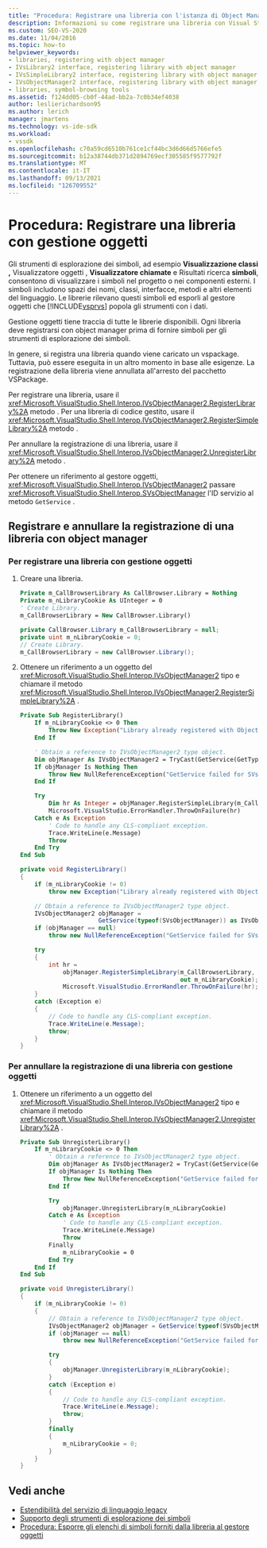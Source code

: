 ```yaml
---
title: "Procedura: Registrare una libreria con l'istanza di Object Manager | Microsoft Docs"
description: Informazioni su come registrare una libreria con Visual Studio object manager per poter visualizzare i simboli negli strumenti di esplorazione, ad esempio Visualizzazione classi e Visualizzatore oggetti.
ms.custom: SEO-VS-2020
ms.date: 11/04/2016
ms.topic: how-to
helpviewer_keywords:
- libraries, registering with object manager
- IVsLibrary2 interface, registering library with object manager
- IVsSimpleLibrary2 interface, registering library with object manager
- IVsObjectManager2 interface, registering library with object manager
- libraries, symbol-browsing tools
ms.assetid: f124dd05-cb0f-44ad-bb2a-7c0b34ef4038
author: leslierichardson95
ms.author: lerich
manager: jmartens
ms.technology: vs-ide-sdk
ms.workload:
- vssdk
ms.openlocfilehash: c70a59cd6510b761ce1cf44bc3d6d66d5766efe5
ms.sourcegitcommit: b12a38744db371d2894769ecf305585f9577792f
ms.translationtype: MT
ms.contentlocale: it-IT
ms.lasthandoff: 09/13/2021
ms.locfileid: "126709552"
---
```

# <a name="how-to-register-a-library-with-the-object-manager"></a>Procedura: Registrare una libreria con gestione oggetti
Gli strumenti di esplorazione dei simboli, ad esempio **Visualizzazione classi** **,** Visualizzatore oggetti , **Visualizzatore chiamate** e Risultati ricerca **simboli**, consentono di visualizzare i simboli nel progetto o nei componenti esterni. I simboli includono spazi dei nomi, classi, interfacce, metodi e altri elementi del linguaggio. Le librerie rilevano questi simboli ed esporli al gestore oggetti che [!INCLUDE[vsprvs](../../code-quality/includes/vsprvs_md.md)] popola gli strumenti con i dati.

 Gestione oggetti tiene traccia di tutte le librerie disponibili. Ogni libreria deve registrarsi con object manager prima di fornire simboli per gli strumenti di esplorazione dei simboli.

 In genere, si registra una libreria quando viene caricato un vspackage. Tuttavia, può essere eseguita in un altro momento in base alle esigenze. La registrazione della libreria viene annullata all'arresto del pacchetto VSPackage.

 Per registrare una libreria, usare il <xref:Microsoft.VisualStudio.Shell.Interop.IVsObjectManager2.RegisterLibrary%2A> metodo . Per una libreria di codice gestito, usare il <xref:Microsoft.VisualStudio.Shell.Interop.IVsObjectManager2.RegisterSimpleLibrary%2A> metodo .

 Per annullare la registrazione di una libreria, usare il <xref:Microsoft.VisualStudio.Shell.Interop.IVsObjectManager2.UnregisterLibrary%2A> metodo .

 Per ottenere un riferimento al gestore oggetti, <xref:Microsoft.VisualStudio.Shell.Interop.IVsObjectManager2> passare <xref:Microsoft.VisualStudio.Shell.Interop.SVsObjectManager> l'ID servizio al metodo `GetService` .

## <a name="register-and-unregister-a-library-with-the-object-manager"></a>Registrare e annullare la registrazione di una libreria con object manager

### <a name="to-register-a-library-with-the-object-manager"></a>Per registrare una libreria con gestione oggetti

1. Creare una libreria.

    ```vb
    Private m_CallBrowserLibrary As CallBrowser.Library = Nothing
    Private m_nLibraryCookie As UInteger = 0
    ' Create Library.
    m_CallBrowserLibrary = New CallBrowser.Library()
    ```

    ```csharp
    private CallBrowser.Library m_CallBrowserLibrary = null;
    private uint m_nLibraryCookie = 0;
    // Create Library.
    m_CallBrowserLibrary = new CallBrowser.Library();

    ```

2. Ottenere un riferimento a un oggetto del <xref:Microsoft.VisualStudio.Shell.Interop.IVsObjectManager2> tipo e chiamare il metodo <xref:Microsoft.VisualStudio.Shell.Interop.IVsObjectManager2.RegisterSimpleLibrary%2A> .

    ```vb
    Private Sub RegisterLibrary()
        If m_nLibraryCookie <> 0 Then
            Throw New Exception("Library already registered with Object Manager")
        End If

        ' Obtain a reference to IVsObjectManager2 type object.
        Dim objManager As IVsObjectManager2 = TryCast(GetService(GetType(SVsObjectManager)), IVsObjectManager2)
        If objManager Is Nothing Then
            Throw New NullReferenceException("GetService failed for SVsObjectManager")
        End If

        Try
            Dim hr As Integer = objManager.RegisterSimpleLibrary(m_CallBrowserLibrary, m_nLibraryCookie)
            Microsoft.VisualStudio.ErrorHandler.ThrowOnFailure(hr)
        Catch e As Exception
            ' Code to handle any CLS-compliant exception.
            Trace.WriteLine(e.Message)
            Throw
        End Try
    End Sub
    ```

    ```csharp
    private void RegisterLibrary()
    {
        if (m_nLibraryCookie != 0)
            throw new Exception("Library already registered with Object Manager");

        // Obtain a reference to IVsObjectManager2 type object.
        IVsObjectManager2 objManager =
                          GetService(typeof(SVsObjectManager)) as IVsObjectManager2;
        if (objManager == null)
            throw new NullReferenceException("GetService failed for SVsObjectManager");

        try
        {
            int hr =
                objManager.RegisterSimpleLibrary(m_CallBrowserLibrary,
                                                 out m_nLibraryCookie);
                Microsoft.VisualStudio.ErrorHandler.ThrowOnFailure(hr);
        }
        catch (Exception e)
        {
            // Code to handle any CLS-compliant exception.
            Trace.WriteLine(e.Message);
            throw;
        }
    }

    ```

### <a name="to-unregister-a-library-with-the-object-manager"></a>Per annullare la registrazione di una libreria con gestione oggetti

1. Ottenere un riferimento a un oggetto del <xref:Microsoft.VisualStudio.Shell.Interop.IVsObjectManager2> tipo e chiamare il metodo <xref:Microsoft.VisualStudio.Shell.Interop.IVsObjectManager2.UnregisterLibrary%2A> .

    ```vb
    Private Sub UnregisterLibrary()
        If m_nLibraryCookie <> 0 Then
            ' Obtain a reference to IVsObjectManager2 type object.
            Dim objManager As IVsObjectManager2 = TryCast(GetService(GetType(SVsObjectManager)), IVsObjectManager2)
            If objManager Is Nothing Then
                Throw New NullReferenceException("GetService failed for SVsObjectManager")
            End If

            Try
                objManager.UnregisterLibrary(m_nLibraryCookie)
            Catch e As Exception
                ' Code to handle any CLS-compliant exception.
                Trace.WriteLine(e.Message)
                Throw
            Finally
                m_nLibraryCookie = 0
            End Try
        End If
    End Sub
    ```

    ```csharp
    private void UnregisterLibrary()
    {
        if (m_nLibraryCookie != 0)
        {
            // Obtain a reference to IVsObjectManager2 type object.
            IVsObjectManager2 objManager = GetService(typeof(SVsObjectManager)) as IVsObjectManager2;
            if (objManager == null)
                throw new NullReferenceException("GetService failed for SVsObjectManager");

            try
            {
                objManager.UnregisterLibrary(m_nLibraryCookie);
            }
            catch (Exception e)
            {
                // Code to handle any CLS-compliant exception.
                Trace.WriteLine(e.Message);
                throw;
            }
            finally
            {
                m_nLibraryCookie = 0;
            }
        }
    }

    ```

## <a name="see-also"></a>Vedi anche
- [Estendibilità del servizio di linguaggio legacy](../../extensibility/internals/legacy-language-service-extensibility.md)
- [Supporto degli strumenti di esplorazione dei simboli](../../extensibility/internals/supporting-symbol-browsing-tools.md)
- [Procedura: Esporre gli elenchi di simboli forniti dalla libreria al gestore oggetti](../../extensibility/internals/how-to-expose-lists-of-symbols-provided-by-the-library-to-the-object-manager.md)
